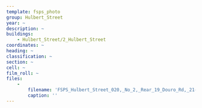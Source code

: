 ```yaml
---
template: fsps_photo
group: Hulbert_Street
year: ~
description: ~
buildings:
    - Hulbert_Street/2_Hulbert_Street
coordinates: ~
heading: ~
classification: ~
section: ~
cell: ~
film_roll: ~
files:
    -
        filename: 'FSPS_Hulbert_Street_020,_No_2,_Rear_19_Douro_Rd,_21-4-D.png'
        caption: ''
---
```

